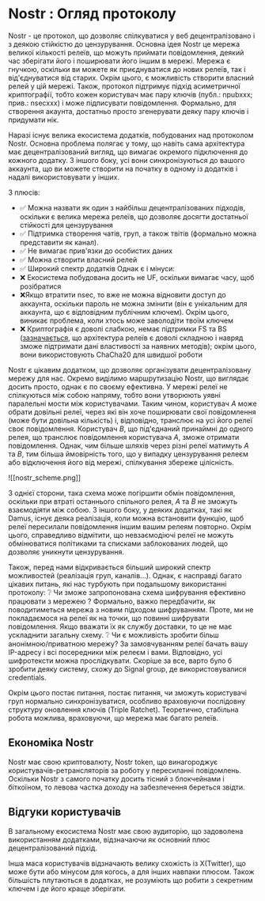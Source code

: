 # Nostr : Огляд протоколу

Nostr - це протокол, що дозволяє спілкуватися у веб децентралізовано і з деякою стійкістю до цензурування.
Основна ідея Nostr це мережа великої кількості релеїв, що можуть приймати повідомлення, деякий час зберігати його і поширювати його іншим в мережі. Мережа є гнучкою, оскільки ви можете як приєднуватися до нових релеїв, так і від'єднуватися від старих. Окрім цього, є можливість створити власний релей у цій мережі. Також, протокол підтримує підхід асиметричної криптографії, тобто кожен користувач має пару ключів (публ.: npubxxx; прив.: nsecxxx) і може підписувати повідомлення. Формально, для створення акаунта, достатньо просто згенерувати деяку пару ключів і придумати нік. 

Наразі існує велика екосистема додатків, побудованих над протоколом Nostr. Основна проблема полягає у тому, що навіть сама архітектура має децентралізований вигляд, що вимагає окремого підключення до кожного додатку. З іншого боку, усі вони синхронізуються до вашого аккаунта, що ви можете створити на початку в одному із додатків і надалі використовувати у інших. 

З плюсів: 
+ ✅ Можна назвати як один з найбільш децентралізованих підходів, оскільки є велика мережа релеїв, що дозволяє досягти достатньої стійкості для цензурування
+ ✅ Підтримка створення чатів, груп, а також твітів (формально можна представити як канал).
+ ✅ Не вимагає прив'язки до особистих даних 
+ ✅ Можна створити власний релей
+ ✅ Широкий спектр додатків
Однак є і мінуси:
+ ❌ Екосистема побудована досить не UF, оскільки вимагає часу, щоб розібратися 
+ ❌Якщо втратити nsec, то вже не можна відновити доступ до аккаунта, оскільки пароль не можна змінити (він є унікальним для аккаунта, що є відповідним публічним ключем). Окрім цього, виникає проблема, коли хтось може заволодіти твоїм ключем
+ ❌ Криптографія є доволі слабкою, немає підтримки FS та BS ([зазначається](https://github.com/nostr-protocol/nips/blob/master/44.md), що архітектура релеїв є доволі складною і навряд зможе підтримати дані властивості за наявних методів); окрім цього, вони використовують ChaCha20 для швидшої роботи

Nostr є цікавим додатком, що дозволяє організувати децентралізовану мережу для нас. 
Окремо виділимо маршрутизацію Nostr, що виглядає досить просто, однак є по своєму ефективна. У мережі релеї не спілкуються між собою напряму, тобто вони утворюють уявні паралельні мости між користувачами. Таким чином, користувач *А* може обрати довільні релеї, через які він хоче поширювати свої повідомлення (може бути довільна кількість) і, відповідно, транслює на усі його релеї своє повідомлення. Користувач *B*, що під'єднаний принаймні до одного релея, що транслює повідомлення користувача *A*, зможе отримати повідомлення. Однак, чим більше шляхів через різні релеї матимуть *A* та *B*, тим більша ймовірність того, що у випадку цензурування релеєм або відключення його від мережі, спілкування збереже цілісність. 

![[nostr_scheme.png]]

З однієї сторони, така схема може погіршити обмін повідомлення, оскільки при втраті останнього спільного релея, *A* та *B* не зможуть взаємодіяти між собою. З іншого боку, у деяких додатках, такі як Damus, існує деяка реалізація, коли можна встановити функцію, щоб релеї пересилали повідомлення іншим вашим релеям повторно. Окрім цього, справедливо відмітити, що невзаємодіючі релеї не можуть обмінюватися політиками та списками заблокованих людей, що дозволяє уникнути цензурування.

Також, перед нами відкривається більший широкий спектр можливостей (реалізація груп, каналів...). Однак, є насправді багато цікавих питань, які нас турбують при подальшому використанні протоколу:
  ❔ Чи зможе запропонована схема шифрування ефективно працювати з мережею ?
    Формально, важко передбачити, як поводитиметься мережа з новим підходом шифруванням. Проте, ми не покладаємося на релеї як на точки, що повинні шифрувати повідомлення. Якщо вважати їх як службу доставки, то це не має ускладнити загальну схему. 
  ❔ Чи є можливість зробити більш анонімною/приватною мережу?
	За замовчуванням релеї бачать вашу IP-адресу і всі посередники між релеєм і вами. Відповідно, усі шифротексти можна прослідкувати.  Скоріше за все, варто було б зробити деяку систему, схожу до Signal group, де використовувалися credentials.

Окрім цього постає питання, постає питання, чи зможуть користувачі груп нормально синхронізуватися, особливо враховуючи послідовну структуру оновлення ключів (Triple Ratchet). Теоретично, стабільна робота можлива, враховуючи, що мережа має багато релеїв.

## Економіка Nostr

Nostr має свою криптовалюту, Nostr token, що винагороджує користувачів-ретрансляторів за роботу у пересиланні повідомлень. Оскільки Nostr з самого початку досить тісний з блокчейнами і біткоїном, то левова частка доходу на забезпечення береться звідти.
## Відгуки користувачів

В загальному екосистема Nostr має свою аудиторію, що задоволена використанням додатками, відзначаючи як основний плюс децентралізований підхід.

Інша маса користувачів відзначають велику схожість із X(Twitter), що може бути або мінусом для когось, а для інших навпаки плюсом. 
Також більшість плутаються в додатках, не розуміють що робити з секретним ключем і де його краще зберігати. 
